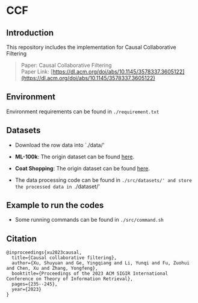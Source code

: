 # CCF

## Introduction
This repository includes the implementation for Causal Collaborative Filtering

> Paper: Causal Collaborative Filtering <br>
> Paper Link: [https://dl.acm.org/doi/abs/10.1145/3578337.3605122](https://dl.acm.org/doi/abs/10.1145/3578337.3605122)

## Environment

Environment requirements can be found in `./requirement.txt`

## Datasets
- Download the row data into `./data/'
  
- **ML-100k**: The origin dataset can be found [here](https://grouplens.org/datasets/movielens/100k/). 

- **Coat Shopping**: The origin dataset can be found [here](https://www.cs.cornell.edu/~schnabts/mnar/).

- The data processing code can be found in `./src/datasets/' and store the processed data in `./dataset/'

## Example to run the codes

- Some running commands can be found in `./src/command.sh`

## Citation

```
@inproceedings{xu2023causal,
  title={Causal collaborative filtering},
  author={Xu, Shuyuan and Ge, Yingqiang and Li, Yunqi and Fu, Zuohui and Chen, Xu and Zhang, Yongfeng},
  booktitle={Proceedings of the 2023 ACM SIGIR International Conference on Theory of Information Retrieval},
  pages={235--245},
  year={2023}
}
```
